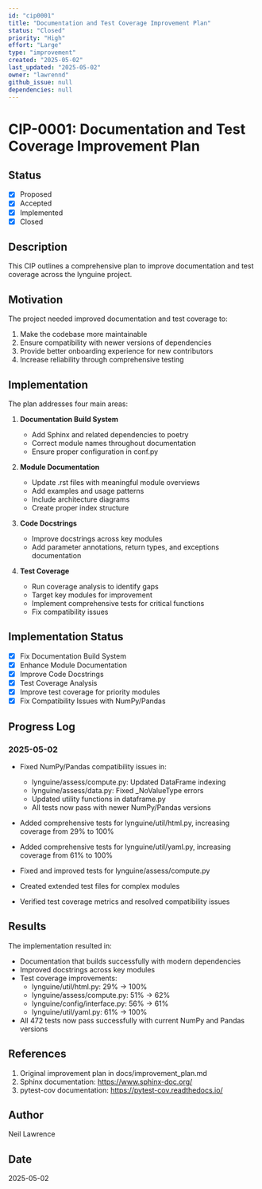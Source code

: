 ```yaml
---
id: "cip0001"
title: "Documentation and Test Coverage Improvement Plan"
status: "Closed"
priority: "High"
effort: "Large"
type: "improvement"
created: "2025-05-02"
last_updated: "2025-05-02"
owner: "lawrennd"
github_issue: null
dependencies: null
---
```


# CIP-0001: Documentation and Test Coverage Improvement Plan

## Status

- [x] Proposed
- [x] Accepted
- [x] Implemented
- [x] Closed

## Description

This CIP outlines a comprehensive plan to improve documentation and test coverage across the lynguine project.

## Motivation

The project needed improved documentation and test coverage to:
1. Make the codebase more maintainable
2. Ensure compatibility with newer versions of dependencies
3. Provide better onboarding experience for new contributors
4. Increase reliability through comprehensive testing

## Implementation

The plan addresses four main areas:

1. **Documentation Build System**
   - Add Sphinx and related dependencies to poetry
   - Correct module names throughout documentation
   - Ensure proper configuration in conf.py

2. **Module Documentation**
   - Update .rst files with meaningful module overviews
   - Add examples and usage patterns
   - Include architecture diagrams
   - Create proper index structure

3. **Code Docstrings**
   - Improve docstrings across key modules
   - Add parameter annotations, return types, and exceptions documentation

4. **Test Coverage**
   - Run coverage analysis to identify gaps
   - Target key modules for improvement
   - Implement comprehensive tests for critical functions
   - Fix compatibility issues

## Implementation Status
- [x] Fix Documentation Build System
- [x] Enhance Module Documentation
- [x] Improve Code Docstrings
- [x] Test Coverage Analysis
- [x] Improve test coverage for priority modules
- [x] Fix Compatibility Issues with NumPy/Pandas

## Progress Log

### 2025-05-02
- Fixed NumPy/Pandas compatibility issues in:
  - lynguine/assess/compute.py: Updated DataFrame indexing
  - lynguine/assess/data.py: Fixed _NoValueType errors
  - Updated utility functions in dataframe.py
  - All tests now pass with newer NumPy/Pandas versions

- Added comprehensive tests for lynguine/util/html.py, increasing coverage from 29% to 100%
- Added comprehensive tests for lynguine/util/yaml.py, increasing coverage from 61% to 100%
- Fixed and improved tests for lynguine/assess/compute.py
- Created extended test files for complex modules
- Verified test coverage metrics and resolved compatibility issues

## Results

The implementation resulted in:
- Documentation that builds successfully with modern dependencies
- Improved docstrings across key modules
- Test coverage improvements:
  - lynguine/util/html.py: 29% → 100%
  - lynguine/assess/compute.py: 51% → 62%
  - lynguine/config/interface.py: 56% → 61%
  - lynguine/util/yaml.py: 61% → 100%
- All 472 tests now pass successfully with current NumPy and Pandas versions

## References

1. Original improvement plan in docs/improvement_plan.md
2. Sphinx documentation: https://www.sphinx-doc.org/
3. pytest-cov documentation: https://pytest-cov.readthedocs.io/

## Author
Neil Lawrence

## Date
2025-05-02
